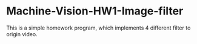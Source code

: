 # Machine-Vision-HW1-Image-filter

This is a simple homework program, which implements 4 different filter to origin video.
